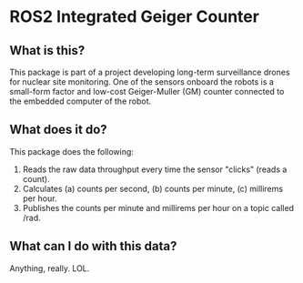 # ROS2 Integrated Geiger Counter
## What is this?
This package is part of a project developing long-term surveillance drones for nuclear site monitoring. One of the sensors onboard the robots is a small-form factor and low-cost Geiger-Muller (GM) counter connected to the embedded computer of the robot. 
## What does it do?
This package does the following: 
1. Reads the raw data throughput every time the sensor "clicks" (reads a count). 
2. Calculates (a) counts per second, (b) counts per minute, (c) millirems per hour. 
3. Publishes the counts per minute and millirems per hour on a topic called /rad. 
## What can I do with this data? 
Anything, really. LOL.

